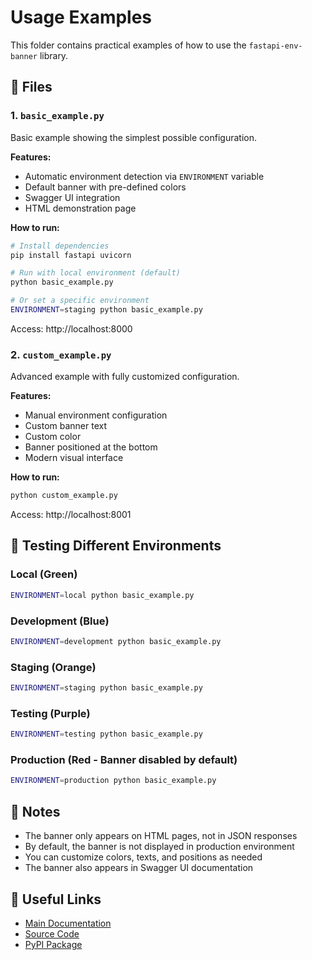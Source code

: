# Usage Examples

This folder contains practical examples of how to use the `fastapi-env-banner` library.

## 📁 Files

### 1. `basic_example.py`
Basic example showing the simplest possible configuration.

**Features:**
- Automatic environment detection via `ENVIRONMENT` variable
- Default banner with pre-defined colors
- Swagger UI integration
- HTML demonstration page

**How to run:**
```bash
# Install dependencies
pip install fastapi uvicorn

# Run with local environment (default)
python basic_example.py

# Or set a specific environment
ENVIRONMENT=staging python basic_example.py
```

Access: http://localhost:8000

### 2. `custom_example.py`
Advanced example with fully customized configuration.

**Features:**
- Manual environment configuration
- Custom banner text
- Custom color
- Banner positioned at the bottom
- Modern visual interface

**How to run:**
```bash
python custom_example.py
```

Access: http://localhost:8001

## 🎯 Testing Different Environments

### Local (Green)
```bash
ENVIRONMENT=local python basic_example.py
```

### Development (Blue)
```bash
ENVIRONMENT=development python basic_example.py
```

### Staging (Orange)
```bash
ENVIRONMENT=staging python basic_example.py
```

### Testing (Purple)
```bash
ENVIRONMENT=testing python basic_example.py
```

### Production (Red - Banner disabled by default)
```bash
ENVIRONMENT=production python basic_example.py
```

## 📝 Notes

- The banner only appears on HTML pages, not in JSON responses
- By default, the banner is not displayed in production environment
- You can customize colors, texts, and positions as needed
- The banner also appears in Swagger UI documentation

## 🔗 Useful Links

- [Main Documentation](../README.md)
- [Source Code](../fastapi_env_banner/)
- [PyPI Package](https://pypi.org/project/fastapi-env-banner/)
